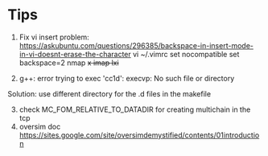 # Tips
1. Fix vi insert problem: https://askubuntu.com/questions/296385/backspace-in-insert-mode-in-vi-doesnt-erase-the-character
vi  ~/.vimrc
set nocompatible
set backspace=2
nmap <Ctrl-V><Del> x
imap <Ctrl-V><Del> <Ctrl-V><Esc>lxi

2. g++: error trying to exec 'cc1d': execvp: No such file or directory

Solution: use different directory for the .d files in the makefile 
  
3. check MC_FOM_RELATIVE_TO_DATADIR for creating multichain in the tcp   
4. oversim doc https://sites.google.com/site/oversimdemystified/contents/01introduction
